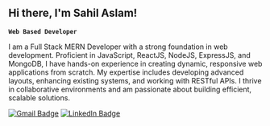 ## Hi there, I'm Sahil Aslam!

**`Web Based Developer`**

I am a Full Stack MERN Developer with a strong foundation in web development. Proficient in JavaScript, ReactJS, NodeJS, ExpressJS, and MongoDB, I have hands-on experience in creating dynamic, responsive web applications from scratch. My expertise includes developing advanced layouts, enhancing existing systems, and working with RESTful APIs. I thrive in collaborative environments and am passionate about building efficient, scalable solutions.

[![Gmail Badge](https://img.shields.io/badge/-sahilaslam14-c14438?style=flat&logo=Gmail&logoColor=white&link=mailto:sahilaslam14@gmail.com)](mailto:sahilaslam14@gmail.com)
[![LinkedIn Badge](https://img.shields.io/badge/-sahilaslam14-0A66C2?style=flat&logo=LinkedIn&logoColor=white&link=mailto:https://www.linkedin.com/in/sahilaslam)](mailto:https://www.linkedin.com/in/sahilaslam)

<!--
**SahilAslam/SahilAslam** is a ✨ _special_ ✨ repository because its `README.md` (this file) appears on your GitHub profile.

Here are some ideas to get you started:

- 🔭 I’m currently working on ...
- 🌱 I’m currently learning ...
- 👯 I’m looking to collaborate on ...
- 🤔 I’m looking for help with ...
- 💬 Ask me about ...
- 📫 How to reach me: ...
- 😄 Pronouns: ...
- ⚡ Fun fact: ...
-->
